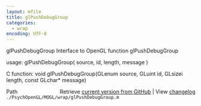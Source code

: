 ```yaml
---
layout: mfile
title: glPushDebugGroup
categories:
  - wrap
encoding: UTF-8
---
```


glPushDebugGroup  Interface to OpenGL function glPushDebugGroup

usage:  glPushDebugGroup( source, id, length, message )

C function:  void glPushDebugGroup(GLenum source, GLuint id, GLsizei length, const GLchar\* message)


<div class="code_header" style="text-align:right;">
  <span style="float:left;">Path&nbsp;&nbsp;</span> <span class="counter">Retrieve <a href=
  "https://raw.github.com/Psychtoolbox-3/Psychtoolbox-3/beta/./PsychOpenGL/MOGL/wrap/glPushDebugGroup.m">current version from GitHub</a> | View <a href=
  "https://github.com/Psychtoolbox-3/Psychtoolbox-3/commits/beta/./PsychOpenGL/MOGL/wrap/glPushDebugGroup.m">changelog</a></span>
</div>
<div class="code">
  <code>./PsychOpenGL/MOGL/wrap/glPushDebugGroup.m</code>
</div>
